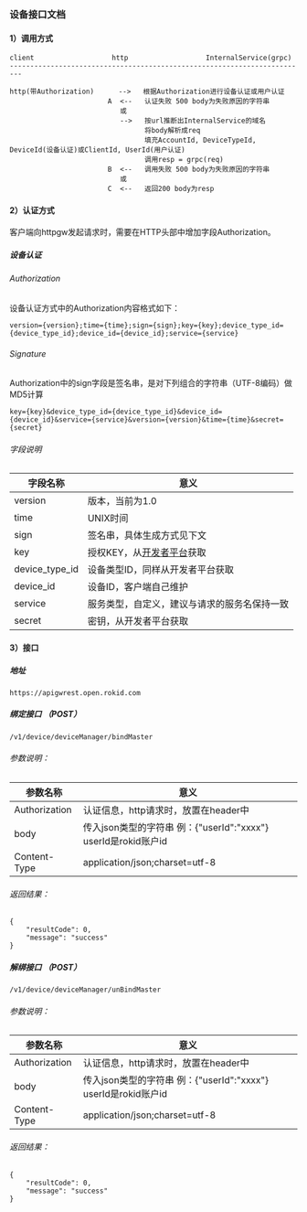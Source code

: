 ### 设备接口文档
#### 1）调用方式

```
client                   http                   InternalService(grpc)
-------------------------------------------------------------------------

http(带Authorization)      -->   根据Authorization进行设备认证或用户认证
                        A  <--   认证失败 500 body为失败原因的字符串
                           或
                           -->   按url推断出InternalService的域名
                                 将body解析成req
                                 填充AccountId, DeviceTypeId, DeviceId(设备认证)或ClientId, UserId(用户认证)
                                 调用resp = grpc(req)
                        B  <--   调用失败 500 body为失败原因的字符串
                           或
                        C  <--   返回200 body为resp
```

#### 2）认证方式

客户端向httpgw发起请求时，需要在HTTP头部中增加字段Authorization。

##### 设备认证
###### Authorization

设备认证方式中的Authorization内容格式如下：

```
version={version};time={time};sign={sign};key={key};device_type_id={device_type_id};device_id={device_id};service={service}
```

###### Signature

Authorization中的sign字段是签名串，是对下列组合的字符串（UTF-8编码）做MD5计算

```
key={key}&device_type_id={device_type_id}&device_id={device_id}&service={service}&version={version}&time={time}&secret={secret}
```

###### 字段说明

| 字段名称       | 意义                                                              |
| -------------- | ----------------------------------------------------------------- |
| version        | 版本，当前为1.0                                                   |
| time           | UNIX时间                                                          |
| sign           | 签名串，具体生成方式见下文                                        |
| key            | 授权KEY，从[开发者平台](https://developer.rokid.com/voice/#/)获取 |
| device_type_id | 设备类型ID，同样从开发者平台获取                                |
| device_id      | 设备ID，客户端自己维护                                           |
| service        | 服务类型，自定义，建议与请求的服务名保持一致                      |
| secret         | 密钥，从开发者平台获取                                            |

#### 3）接口
##### 地址

```
https://apigwrest.open.rokid.com
```
##### 绑定接口 （POST）

```
/v1/device/deviceManager/bindMaster
```
###### 参数说明：
| 参数名称       | 意义                                                              |
| -------------- | ----------------------------------------------------------------- |
| Authorization        | 认证信息，http请求时，放置在header中                                                   |
| body           | 传入json类型的字符串 例：{"userId":"xxxx"}   userId是rokid账户id                                                 |
| Content-Type          | application/json;charset=utf-8                                                 |

###### 返回结果：
```
{
    "resultCode": 0,
    "message": "success"
}
```
##### 解绑接口 （POST）

```
/v1/device/deviceManager/unBindMaster
```
###### 参数说明：
| 参数名称       | 意义                                                              |
| -------------- | ----------------------------------------------------------------- |
| Authorization        | 认证信息，http请求时，放置在header中                                                   |
| body           | 传入json类型的字符串 例：{"userId":"xxxx"}   userId是rokid账户id                                                 |
| Content-Type          | application/json;charset=utf-8                                                 |

###### 返回结果：
```
{
    "resultCode": 0,
    "message": "success"
}
```
